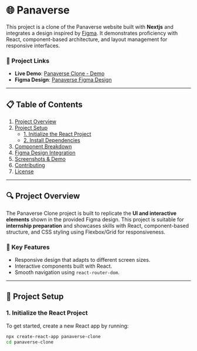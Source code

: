 # 🌐 Panaverse

This project is a clone of the Panaverse website built with **Nextjs** and integrates a design inspired by [Figma](https://www.figma.com/design/d85Qhq3DcaZaamPRmvkZ9P/Panaverse-Clone?node-id=1-23&node-type=frame&t=HzElex8z9vZ4cjjH-0-). It demonstrates proficiency with React, component-based architecture, and layout management for responsive interfaces.

### 🔗 Project Links
- **Live Demo**: [Panaverse Clone - Demo](#)
- **Figma Design**: [Panaverse Figma Design](https://www.figma.com/design/d85Qhq3DcaZaamPRmvkZ9P/Panaverse-Clone?node-id=1-23&node-type=frame&t=HzElex8z9vZ4cjjH-0-)

---

## 📋 Table of Contents
1. [Project Overview](#-project-overview)
2. [Project Setup](#-project-setup)
   - [1. Initialize the React Project](#1-initialize-the-react-project)
   - [2. Install Dependencies](#2-install-dependencies)
3. [Component Breakdown](#-component-breakdown)
4. [Figma Design Integration](#-figma-design-integration)
5. [Screenshots & Demo](#-screenshots--demo)
6. [Contributing](#-contributing)
7. [License](#-license)

---

## 🔍 Project Overview

The Panaverse Clone project is built to replicate the **UI and interactive elements** shown in the provided Figma design. This project is suitable for **internship preparation** and showcases skills with React, component-based structure, and CSS styling using Flexbox/Grid for responsiveness.

### 🔧 Key Features
- Responsive design that adapts to different screen sizes.
- Interactive components built with React.
- Smooth navigation using `react-router-dom`.

---

## 🚀 Project Setup

### 1. Initialize the React Project

To get started, create a new React app by running:
```bash
npx create-react-app panaverse-clone
cd panaverse-clone
